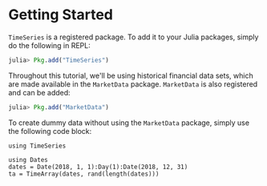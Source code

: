 # Getting Started

`TimeSeries` is a registered package.
To add it to your Julia packages, simply do the following in REPL:

```julia
julia> Pkg.add("TimeSeries")
```

Throughout this tutorial, we'll be using historical financial data sets,
which are made available in the `MarketData` package. `MarketData` is also
registered and can be added:

```julia
julia> Pkg.add("MarketData")
```

To create dummy data without using the `MarketData` package, simply use
the following code block:

```@setup dummy
using TimeSeries
```

```@repl dummy
using Dates
dates = Date(2018, 1, 1):Day(1):Date(2018, 12, 31)
ta = TimeArray(dates, rand(length(dates)))
```
